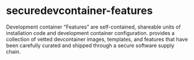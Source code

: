 # securedevcontainer-features
Development container “Features” are self-contained, shareable units of installation code and development container configuration. provides a collection of vetted devcontainer images, templates, and features that have been carefully curated and shipped through a secure software supply chain. 
